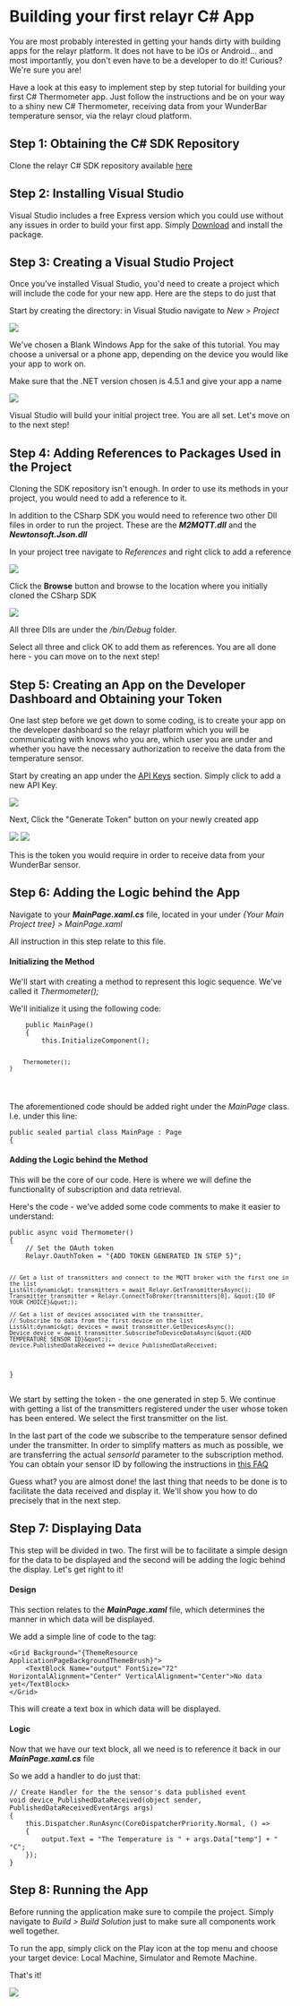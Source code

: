 <h1>Building your first relayr C# App</h1>
<p>You are most probably interested in getting your hands dirty with building apps for the relayr platform. It does not have to be iOs or Android... and most importantly, you don't even have to be a developer to do it! Curious? We're sure you are!</p>
<p>Have a look at this easy to implement step by step tutorial for building your first C# Thermometer app. Just follow the instructions and be on your way to a shiny new C# Thermometer, receiving data from your WunderBar temperature sensor, via the relayr cloud platform. </p>


<h2 class="collapseHeader">Step 1: Obtaining the C# SDK Repository</h2>

<div class="collapse">

<p>Clone the relayr C# SDK repository available <a href="https://github.com/relayr/csharp-sdk">here</a></p>

</div>




<h2 class="collapseHeader">Step 2: Installing Visual Studio</h2>

<div class="collapse">

<p>Visual Studio includes a free Express version which you could use without any issues in order to build your first app. Simply <a href="http://www.visualstudio.com/en-us/products/visual-studio-express-vs.aspx">Download</a> and install the package. </p>

</div>


<h2 class="collapseHeader">Step 3: Creating a Visual Studio Project</h2>

<div class="collapse">

<p>Once you've installed Visual Studio, you'd need to create a project which will include the code for your new app. Here are the steps to do just that</p>
<p>Start by creating the directory: in Visual Studio navigate to <em>New &gt; Project</em> </p>
<p><img src="assets/1.png" /></p>
<p>We've chosen a Blank Windows App for the sake of this tutorial. You may choose a universal or a phone app, depending on the device you would like your app to work on. </p>
<p>Make sure that the .NET version chosen is 4.5.1 and give your app a name</p>
<p><img src="assets/2.png" /></p>
<p>Visual Studio will build your initial project tree. You are all set. Let's move on to the next step!</p>

</div>



<h2 class="collapseHeader">Step 4: Adding References to Packages Used in the Project</h2>

<div class="collapse">

<p>Cloning the SDK repository isn't enough. In order to use its methods in your project, you would need to add a reference to it.</p>
<p>In addition to the CSharp SDK you would need to reference two other Dll files in order to run the project. These are the <strong><em>M2MQTT.dll</em></strong> and the <strong><em>Newtonsoft.Json.dll</em></strong></p>
<p>In your project tree navigate to <em>References</em> and right click to add a reference </p>
<p><img src="assets/3.png" /></p>
<p>Click the <strong>Browse</strong> button and browse to the location where you initially cloned the CSharp SDK</p>
<p><img src="assets/4.png" /></p>
<p>All three Dlls are under the <em>/bin/Debug</em> folder. </p>
<p>Select all three and click OK to add them as references. You are all done here - you can move on to the next step!</p>

</div>



<h2 class="collapseHeader">Step 5: Creating an App on the Developer Dashboard and Obtaining your Token</h2>

<div class="collapse">

<p>One last step before we get down to some coding, is to create your app on the developer dashboard so the relayr platform which you will be communicating with knows who you are, which user you are under and whether you have the necessary authorization to receive the data from the temperature sensor.</p>
<p>Start by creating an app under the <a href="https://developer.relayr.io/dashboard/apps/myApps">API Keys</a> section. Simply click to add a new API Key.</p>
<p><img src="assets/5.png" /></p>
<p>Next, Click the &quot;Generate Token&quot; button on your newly created app</p>
<p><img src="assets/6.png" />  <img src="assets/7.png" /></p>
<p>This is the token you would require in order to receive data from your WunderBar sensor.</p>

</div>


<h2 class="collapseHeader">Step 6: Adding the Logic behind the App</h2>

<div class="collapse">

<p>Navigate to your <strong><em>MainPage.xaml.cs</em></strong> file, located in your under <em>{Your Main Project tree} &gt; MainPage.xaml</em></p>
<p>All instruction in this step relate to this file. </p>
<h4>Initializing the Method</h4>
<p>We'll start with creating a method to represent this logic sequence. We've called it <em>Thermometer();</em></p>
<p>We'll initialize it using the following code: </p>
<pre><code>    public MainPage()
    {
        this.InitializeComponent();

        Thermometer();
    }
</code></pre>

<p>The aforementioned code should be added right under the <em>MainPage</em> class. I.e. under this line:</p>
<pre><code>public sealed partial class MainPage : Page
{
</code></pre>

<h4>Adding the Logic behind the Method</h4>
<p>This will be the core of our code. Here is where we will define the functionality of subscription and data retrieval.</p>
<p>Here's the code - we've added some code comments to make it easier to understand:</p>
<pre><code>public async void Thermometer()
{
    // Set the OAuth token
    Relayr.OauthToken = &quot;{ADD TOKEN GENERATED IN STEP 5}&quot;;

    // Get a list of transmitters and connect to the MQTT broker with the first one in the list
    List&lt;dynamic&gt; transmitters = await Relayr.GetTransmittersAsync();
    Transmitter transmitter = Relayr.ConnectToBroker(transmitters[0], &quot;{ID OF YOUR CHOICE}&quot;);

    // Get a list of devices associated with the transmitter, 
    // Subscribe to data from the first device on the list
    List&lt;dynamic&gt; devices = await transmitter.GetDevicesAsync();
    Device device = await transmitter.SubscribeToDeviceDataAsync(&quot;{ADD TEMPERATURE SENSOR ID}&quot;);
    device.PublishedDataReceived += device_PublishedDataReceived;

}
</code></pre>

<p>We start by setting the token - the one generated in step 5.
We continue with getting a list of the transmitters registered under the user whose token has been entered. We select the first transmitter on the list.</p>
<p>In the last part of the code we subscribe to the temperature sensor defined under the transmitter. In order to simplify matters as much as possible, we are transferring the actual <em>sensorId</em> parameter to the subscription method. You can obtain your sensor ID by following the instructions in <a href="https://developer.relayr.io/documents/Support/FAQs/Getting Started#6">this FAQ</a> </p>
<p>Guess what? you are almost done! the last thing that needs to be done is to facilitate the data received and display it. We'll show you how to do precisely that in the next step.</p>

</div>


<h2 class="collapseHeader">Step 7: Displaying Data</h2>

<div class="collapse">

<p>This step will be divided in two. The first will be to facilitate a simple design for the data to be displayed and the second will be adding the logic behind the display. Let's get right to it!</p>
<h4>Design</h4>
<p>This section relates to the <strong><em>MainPage.xaml</em></strong> file, which determines the manner in which data will be displayed. </p>
<p>We add a simple line of code to the <em><Grid></em> tag: </p>
<pre><code>&lt;Grid Background=&quot;{ThemeResource ApplicationPageBackgroundThemeBrush}&quot;&gt;
    &lt;TextBlock Name=&quot;output&quot; FontSize=&quot;72&quot; HorizontalAlignment=&quot;Center&quot; VerticalAlignment=&quot;Center&quot;&gt;No data yet&lt;/TextBlock&gt;
&lt;/Grid&gt;
</code></pre>

<p>This will create a text box in which data will be displayed.</p>
<h4>Logic</h4>
<p>Now that we have our text block, all we need is to reference it back in our <strong><em>MainPage.xaml.cs</em></strong> file</p>
<p>So we add a handler to do just that:</p>
<pre><code>// Create Handler for the the sensor's data published event
void device_PublishedDataReceived(object sender, PublishedDataReceivedEventArgs args)
{
    this.Dispatcher.RunAsync(CoreDispatcherPriority.Normal, () =&gt;
    {
        output.Text = &quot;The Temperature is &quot; + args.Data[&quot;temp&quot;] + &quot; °C&quot;;
    });
}
</code></pre>

</div>


<h2 class="collapseHeader">Step 8: Running the App</h2>

<div class="collapse">

<p>Before running the application make sure to compile the project. Simply navigate to <em>Build &gt; Build Solution</em> just to make sure all components work well together.</p>
<p>To run the app, simply click on the Play icon at the top menu and choose your target device: Local Machine, Simulator and Remote Machine.</p>
<p>That's it! </p>
<p><img src="assets/9.png" /></p>



</div>



